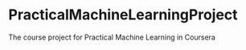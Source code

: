 PracticalMachineLearningProject
===============================

The course project for Practical Machine Learning in Coursera
